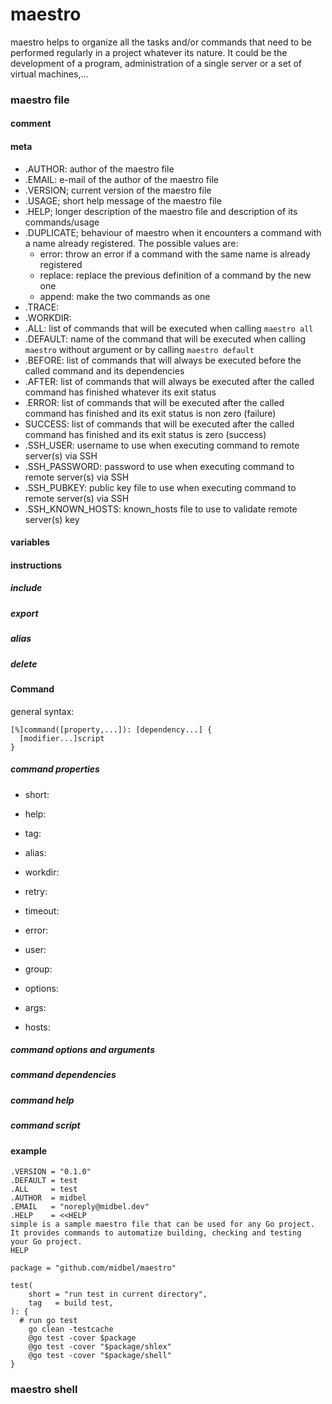 # maestro

maestro helps to organize all the tasks and/or commands that need to be performed regularly in a project whatever its nature. It could be the development of a program, administration of a single server or a set of virtual machines,...

### maestro file

#### comment

#### meta

* .AUTHOR: author of the maestro file
* .EMAIL: e-mail of the author of the maestro file
* .VERSION; current version of the maestro file
* .USAGE; short help message of the maestro file
* .HELP; longer description of the maestro file and description of its commands/usage
* .DUPLICATE; behaviour of maestro when it encounters a command with a name already registered. The possible values are:
   - error: throw an error if a command with the same name is already registered
   - replace: replace the previous definition of a command by the new one
   - append:  make the two commands as one
* .TRACE:
* .WORKDIR:
* .ALL: list of commands that will be executed when calling `maestro all`
* .DEFAULT: name of the command that will be executed when calling `maestro` without argument or by calling `maestro default`
* .BEFORE: list of commands that will always be executed before the called command and its dependencies
* .AFTER: list of commands that will always be executed after the called command has finished whatever its exit status
* .ERROR: list of commands that will be executed after the called command has finished and its exit status is non zero (failure)
* SUCCESS: list of commands that will be executed after the called command has finished and its exit status is zero (success)
* .SSH_USER: username to use when executing command to remote server(s) via SSH
* .SSH_PASSWORD: password to use when executing command to remote server(s) via SSH
* .SSH_PUBKEY: public key file to use when executing command to remote server(s) via SSH
* .SSH_KNOWN_HOSTS: known_hosts file to use to validate remote server(s) key

#### variables

#### instructions

##### include
##### export
##### alias
##### delete

#### Command

general syntax:

```
[%]command([property,...]): [dependency...] {
  [modifier...]script
}
```

##### command properties

* short:
* help:
* tag:
* alias:

* workdir:
* retry:
* timeout:
* error:

* user:
* group:

* options:
* args:

* hosts:

##### command options and arguments

##### command dependencies

##### command help

##### command script

#### example

```
.VERSION = "0.1.0"
.DEFAULT = test
.ALL     = test
.AUTHOR  = midbel
.EMAIL   = "noreply@midbel.dev"
.HELP    = <<HELP
simple is a sample maestro file that can be used for any Go project.
It provides commands to automatize building, checking and testing
your Go project.
HELP

package = "github.com/midbel/maestro"

test(
	short = "run test in current directory",
	tag   = build test,
): {
  # run go test
	go clean -testcache
	@go test -cover $package
	@go test -cover "$package/shlex"
	@go test -cover "$package/shell"
}
```

### maestro shell
